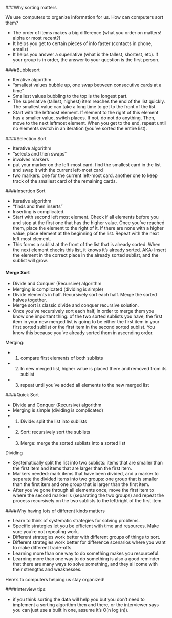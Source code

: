 ###Why sorting matters

We use computers to organize information for us. How can computers sort them? 

- The order of items makes a big difference (what you order on matters! alpha or most recent?)
- It helps you get to certain pieces of info faster (contacts in phone, emails)
- It helps you answer a superlative (what is the tallest, shortest, etc). If your group is in order, the answer to your question is the first person.

####Bubblesort

- Iterative algorithm
- “smallest values bubble up, one swap between consecutive cards at a time”
- Smallest values bubbling to the top is the longest part.
- The superlative (tallest, highest) item reaches the end of the list quickly. The smallest value can take a long time to get to the front of the list.
- Start with the leftmost element. If element to the right of this element has a smaller value, switch places. If not, do not do anything. Then, move to the next leftmost element. When you get to the end, repeat until no elements switch in an iteration (you’ve sorted the entire list).

####Selection Sort

- Iterative algorithm
- “selects and then swaps”
- involves markers
- put your marker on the left-most card. find the smallest card in the list and swap it with the current left-most card
- two markers. one for the current left-most card. another one to keep track of the smallest card of the remaining cards.

####Insertion Sort

- Iterative algorithm
- “finds and then inserts”
- Inserting is complicated.
- Start with second left most element. Check if all elements before you and stop at the first one that has the higher value. Once you’ve reached them, place the element to the right of it. If there are none with a higher value, place element at the beginning of the list. Repeat with the next left most element. 
- This forms a sublist at the front of the list that is already sorted. When the next element checks this list, it knows it’s already sorted. 
AKA: Insert the element in the correct place in the already sorted sublist, and the sublist will grow.

#### Merge Sort

- Divide and Conquer (Recursive) algorithm
- Merging is complicated (dividing is simple)
- Divide elements in half. Recursively sort each half. Merge the sorted halves together. 
- Merge sort is classic divide and conquer recursive solution.
- Once you’ve recursively sort each half, in order to merge them you know one important thing: of the two sorted sublists you have, the first item in your new merged list is going to be either the first item in your first sorted sublist or the first item in the second sorted sublist. You know this because you’ve already sorted them in ascending order.

Merging:

- 1) compare first elements of both sublists 
- 2) In new merged list, higher value is placed there and removed from its sublist
- 3) repeat until you’ve added all elements to the new merged list

####Quick Sort 

- Divide and Conquer (Recursive) algorithm
- Merging is simple (dividing is complicated)
- 1) Divide: split the list into sublists
- 2) Sort: recursively sort the sublists
- 3) Merge: merge the sorted sublists into a sorted list

Dividing

- Systematically split the list into two sublists: items that are smaller than the first item and items that are larger than the first item. 
- Markers needed: mark items that have been divided, and a marker to separate the divided items into two groups: one group that is smaller than the first item and one group that is larger than the first item. 
- After you’ve gone through all elements once, move the first item to where the second marker is (separating the two groups) and repeat the process recursively on the two sublists to the left/right of the first item. 


####Why having lots of different kinds matters

- Learn to think of systematic strategies for solving problems. 
- Specific strategies let you be efficient with time and resources. Make sure you’re not repeating work.
- Different strategies work better with different groups of things to sort.
- Different strategies work better for difference scenarios where you want to make different trade-offs.
- Learning more than one way to do something makes you resourceful.
- Learning more than one way to do something is also a good reminder that there are many ways to solve something, and they all come with their strengths and weaknesses. 

Here’s to computers helping us stay organized!

####Interview tips:

- if you think sorting the data will help you but you don’t need to implement a sorting algorithm then and there, or the interviewer says you can just use a built in one, assume it’s O(n log (n)).

